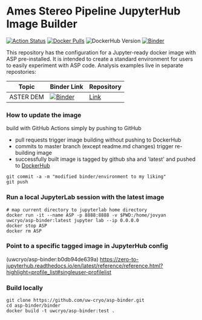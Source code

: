 # Ames Stereo Pipeline JupyterHub Image Builder
[![Action Status](https://github.com/uw-cryo/asp-binder/workflows/CI/badge.svg)](https://github.com/uw-cryo/asp-binder/actions)
[![Docker Pulls](https://img.shields.io/docker/pulls/uwcryo/asp-binder)](https://hub.docker.com/r/uwcryo/asp-binder/tags)
![DockerHub Version](https://img.shields.io/docker/v/uwcryo/asp-binder?sort=date)
[![Binder](https://mybinder.org/badge_logo.svg)](https://mybinder.org/v2/gh/uw-cryo/asp-binder/master?urlpath=lab)

This repository has the configuration for a Jupyter-ready docker image with ASP pre-installed. It is intended to create a standard environment for users to easily experiment with ASP code. Analysis examples live in separate repostories:

| Topic | Binder Link | Repository | 
| - | - | - | 
| ASTER DEM | [![Binder](https://mybinder.org/badge_logo.svg)](https://mybinder.org/v2/gh/uw-cryo/asp-binder-demo/binder?urlpath=git-pull?repo=https://github.com/uw-cryo/asp-binder-demo%26amp%3Bbranch=master%26amp%3Burlpath=lab/tree/asp-binder-demo/example.ipynb/%3Fautodecode) | [Link](https://github.com/uw-cryo/asp-binder-demo/blob/master/example-aster_on_pangeo_binder_draft.ipynb) | 


### How to update the image

build with GitHub Actions simply by pushing to GitHub

* pull requests trigger image building without pushing to DockerHub
* commits to master branch (except readme.md changes) trigger re-building image 
* successfully built image is tagged by github sha and 'latest' and pushed to [DockerHub](https://hub.docker.com/r/uwcryo/asp-binder/tags)
```
git commit -a -m "modified binder/environment to my liking"
git push
```

### Run a local JupyterLab session with the latest image
```
# map current directory to jupyterlab home directory
docker run -it --name ASP -p 8888:8888 -v $PWD:/home/jovyan uwcryo/asp-binder:latest jupyter lab --ip 0.0.0.0
docker stop ASP
docker rm ASP
```

### Point to a specific tagged image in JupyterHub config
(uwcryo/asp-binder:b0db94de639a)
https://zero-to-jupyterhub.readthedocs.io/en/latest/reference/reference.html?highlight=profile_list#singleuser-profilelist


### Build locally
```
git clone https://github.com/uw-cryo/asp-binder.git 
cd asp-binder/binder
docker build -t uwcryo/asp-binder:test .
```

